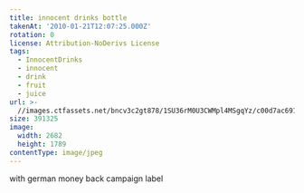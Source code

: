 ```yaml
---
title: innocent drinks bottle
takenAt: '2010-01-21T12:07:25.000Z'
rotation: 0
license: Attribution-NoDerivs License
tags:
  - InnocentDrinks
  - innocent
  - drink
  - fruit
  - juice
url: >-
  //images.ctfassets.net/bncv3c2gt878/1SU36rM0U3CWMpl4MSgqYz/c00d7ac691fffc82d7e52ec12ddb9913/innocent-drinks-bottle_4348019095_o
size: 391325
image:
  width: 2682
  height: 1789
contentType: image/jpeg
---
```


with german money back campaign label 